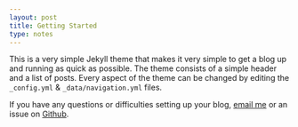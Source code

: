 ```yaml
---
layout: post
title: Getting Started
type: notes
---
```


This is a very simple Jekyll theme that makes it very simple to get a blog up and running as quick as possible. The theme consists of a simple header and a list of posts. Every aspect of the theme can be changed by editing the `_config.yml` & `_data/navigation.yml` files.

If you have any questions or difficulties setting up your blog, [email me](mailto:micahcowell@gmail.com) or an issue on [Github](https://github.com/getmicah/blog/issues).
